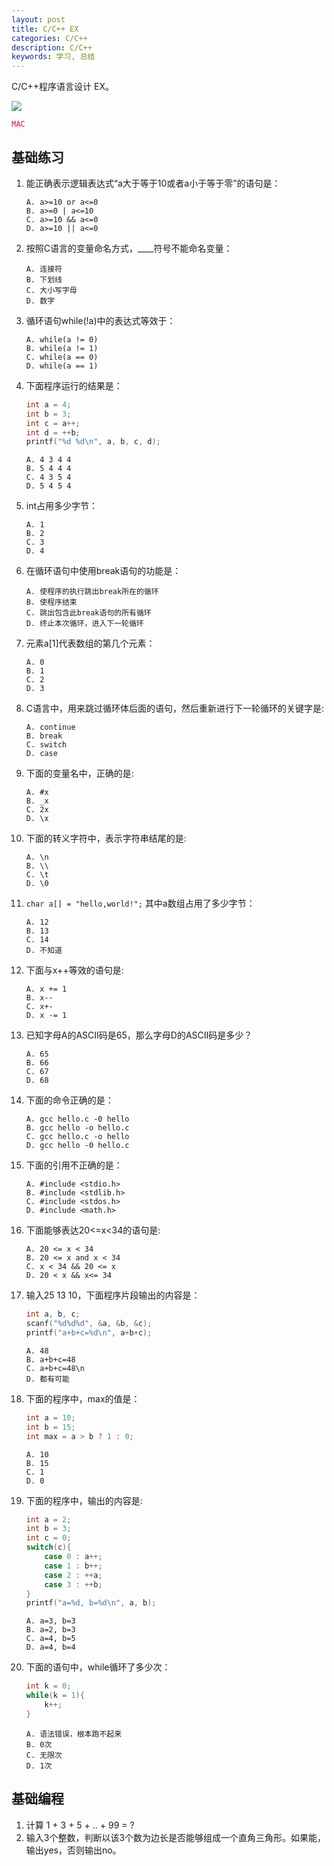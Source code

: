 ```yaml
---
layout: post
title: C/C++ EX
categories: C/C++
description: C/C++
keywords: 学习, 总结
---
```


C/C++程序语言设计 EX。

![](https://alienx.oss-cn-shenzhen.aliyuncs.com/images/discovery/A0116.png)

<code style="color:#c7254e;background-color:#f9f2f4;">MAC</code>


## 基础练习
1. 能正确表示逻辑表达式“a大于等于10或者a小于等于零”的语句是：

    ```
    A. a>=10 or a<=0
    B. a>=0 | a<=10
    C. a>=10 && a<=0
    D. a>=10 || a<=0
    ```

2. 按照C语言的变量命名方式，____符号不能命名变量：

    ```
    A. 连接符
    B. 下划线
    C. 大小写字母
    D. 数字
    ```

3. 循环语句while(!a)中的表达式等效于：

    ```
    A. while(a != 0)
    B. while(a != 1)
    C. while(a == 0)
    D. while(a == 1)
    ```

4. 下面程序运行的结果是：

    ```c
    int a = 4;
    int b = 3;
    int c = a++;
    int d = ++b;
    printf("%d %d\n", a, b, c, d);
    ```
    ```
    A. 4 3 4 4
    B. 5 4 4 4
    C. 4 3 5 4
    D. 5 4 5 4
    ```

5. int占用多少字节：

    ```
    A. 1
    B. 2
    C. 3
    D. 4
    ```

6. 在循环语句中使用break语句的功能是：

    ```
    A. 使程序的执行跳出break所在的循环
    B. 使程序结束
    C. 跳出包含此break语句的所有循环
    D. 终止本次循环，进入下一轮循环
    ```

7. 元素a[1]代表数组的第几个元素：

    ```
    A. 0
    B. 1
    C. 2
    D. 3
    ```

8. C语言中，用来跳过循环体后面的语句，然后重新进行下一轮循环的关键字是:

    ```
    A. continue
    B. break
    C. switch
    D. case
    ```

9. 下面的变量名中，正确的是:

    ```
    A. #x
    B. _x
    C. 2x
    D. \x
    ```

10. 下面的转义字符中，表示字符串结尾的是:

    ```
    A. \n
    B. \\
    C. \t
    D. \0
    ```

11. ```char a[] = "hello,world!";``` 其中a数组占用了多少字节：

    ```
    A. 12
    B. 13
    C. 14
    D. 不知道
    ```

12. 下面与x++等效的语句是:

    ```
    A. x += 1
    B. x--
    C. x+-
    D. x -= 1
    ```

13. 已知字母A的ASCII码是65，那么字母D的ASCII码是多少？

    ```
    A. 65
    B. 66
    C. 67
    D. 68
    ```

14. 下面的命令正确的是：

    ```
    A. gcc hello.c -0 hello
    B. gcc hello -o hello.c
    C. gcc hello.c -o hello
    D. gcc hello -0 hello.c
    ```

15. 下面的引用不正确的是：

    ```
    A. #include <stdio.h>
    B. #include <stdlib.h>
    C. #include <stdos.h>
    D. #include <math.h>
    ```

16. 下面能够表达20<=x<34的语句是:

    ```
    A. 20 <= x < 34
    B. 20 <= x and x < 34
    C. x < 34 && 20 <= x
    D. 20 < x && x<= 34
    ```

17. 输入25 13 10，下面程序片段输出的内容是：

    ```c
    int a, b, c;
    scanf("%d%d%d", &a, &b, &c);
    printf("a+b+c=%d\n", a+b+c);
    ```

    ```
    A. 48
    B. a+b+c=48
    C. a+b+c=48\n
    D. 都有可能
    ```

18. 下面的程序中，max的值是：

    ```c
    int a = 10;
    int b = 15;
    int max = a > b ? 1 : 0;
    ```

    ```
    A. 10
    B. 15
    C. 1
    D. 0
    ```

19. 下面的程序中，输出的内容是:

    ```c
    int a = 2;
    int b = 3;
    int c = 0;
    switch(c){
        case 0 : a++;
        case 1 : b++;
        case 2 : ++a;
        case 3 : ++b;
    }
    printf("a=%d, b=%d\n", a, b);
    ```

    ```
    A. a=3, b=3
    B. a=2, b=3
    C. a=4, b=5
    D. a=4, b=4
    ```

20. 下面的语句中，while循环了多少次：

    ```c
    int k = 0;
    while(k = 1){
        k++;
    }
    ```

    ```
    A. 语法错误，根本跑不起来
    B. 0次
    C. 无限次
    D. 1次
    ```

## 基础编程

1. 计算 1 + 3 + 5 + .. + 99 = ?
2. 输入3个整数，判断以该3个数为边长是否能够组成一个直角三角形。如果能，输出yes，否则输出no。
